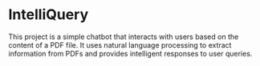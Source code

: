 # IntelliQuery
This project is a simple chatbot that interacts with users based on the content of a PDF file. It uses natural language processing to extract information from PDFs and provides intelligent responses to user queries.
